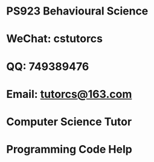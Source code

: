 # PS923 Behavioural Science

# WeChat: cstutorcs

# QQ: 749389476

# Email: tutorcs@163.com

# Computer Science Tutor

# Programming Code Help
